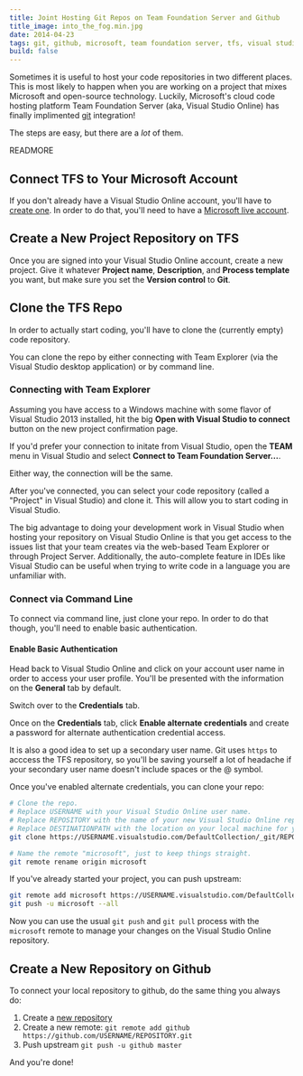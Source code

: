 ```yaml
---
title: Joint Hosting Git Repos on Team Foundation Server and Github
title_image: into_the_fog.min.jpg
date: 2014-04-23
tags: git, github, microsoft, team foundation server, tfs, visual studio online
build: false
---
```


Sometimes it is useful to host your code repositories in two different places. 
This is most likely to happen when you are working on a project that mixes 
Microsoft and open-source technology. Luckily, Microsoft's cloud code hosting 
platform Team Foundation Server (aka, Visual Studio Online) has finally 
implimented [git](http://git-scm.com/) integration!

The steps are easy, but there are a _lot_ of them.

READMORE

## Connect TFS to Your Microsoft Account

If you don't already have a Visual Studio Online account, you'll have to [create one][1].
In order to do that, you'll need to have a [Microsoft live account][2].

## Create a New Project Repository on TFS

Once you are signed into your Visual Studio Online account, create a new project.
Give it whatever **Project name**, **Description**, and **Process template** you
want, but make sure you set the **Version control** to **Git**.

## Clone the TFS Repo

In order to actually start coding, you'll have to clone the (currently empty) 
code repository.

You can clone the repo by either connecting with Team Explorer (via the Visual 
Studio desktop application) or by command line.

### Connecting with Team Explorer

Assuming you have access to a Windows machine with some flavor of Visual Studio
2013 installed, hit the big **Open with Visual Studio to connect** button on 
the new project confirmation page. 

If you'd prefer your connection to initate from Visual Studio, open the **TEAM** 
menu in Visual Studio and select **Connect to Team Foundation Server...**. 

Either way, the connection will be the same.

After you've connected, you can select your code repository (called a "Project"
in Visual Studio) and clone it. This will allow you to start coding in Visual
Studio.

The big advantage to doing your development work in Visual Studio when hosting 
your repository on Visual Studio Online is that you get access to the issues 
list that your team creates via the web-based Team Explorer or through Project
Server. Additionally, the auto-complete feature in IDEs like Visual Studio can 
be useful when trying to write code in a language you are unfamiliar with.  

### Connect via Command Line

To connect via command line, just clone your repo. In order to do that though, 
you'll need to enable basic authentication.

#### Enable Basic Authentication

Head back to Visual Studio Online and click on your account user name in order
to access your user profile. You'll be presented with the information on the 
**General** tab by default. 

Switch over to the **Credentials** tab.

Once on the **Credentials** tab, click **Enable alternate credentials** and 
create a password for alternate authentication credential access. 

It is also a good idea to set up a secondary user name. Git uses `https` to 
acccess the TFS repository, so you'll be saving yourself a lot of headache if 
your secondary user name doesn't include spaces or the @ symbol.

Once you've enabled alternate credentials, you can clone your repo:

~~~ bash
# Clone the repo.
# Replace USERNAME with your Visual Studio Online user name.
# Replace REPOSITORY with the name of your new Visual Studio Online repo.
# Replace DESTINATIONPATH with the location on your local machine for your local repo.
git clone https://USERNAME.visualstudio.com/DefaultCollection/_git/REPOSITORY DESTINATIONPATH

# Name the remote "microsoft", just to keep things straight.
git remote rename origin microsoft
~~~

If you've already started your project, you can push upstream: 

~~~ bash
git remote add microsoft https://USERNAME.visualstudio.com/DefaultCollection/_git/REPOSITORY
git push -u microsoft --all
~~~

Now you can use the usual `git push` and `git pull` process with the `microsoft`
remote to manage your changes on the Visual Studio Online repository.

## Create a New Repository on Github

To connect your local repository to github, do the same thing you always do:

1. Create a [new repository](https://github.com/new)
2. Create a new remote: `git remote add github https://github.com/USERNAME/REPOSITORY.git`
3. Push upstream `git push -u github master`

And you're done!

[1]: http://www.visualstudio.com/get-started/connect-to-vs
[2]: https://signup.live.com/signup.aspx
